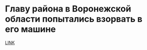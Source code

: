 # Главу района в Воронежской области попытались взорвать в его машине



[LINK](https://varlamov.ru/3728186.html)